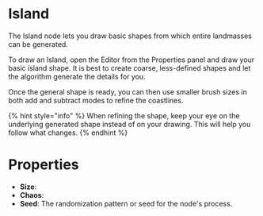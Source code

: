 # Island



The Island node lets you draw basic shapes from which entire landmasses can be generated.

To draw an Island, open the Editor from the Properties panel and draw your basic island shape. It is best to create coarse, less-defined shapes and let the algorithm generate the details for you.

Once the general shape is ready, you can then use smaller brush sizes in both add and subtract modes to refine the coastlines.

{% hint style="info" %}
When refining the shape, keep your eye on the underlying generated shape instead of on your drawing. This will help you follow what changes.
{% endhint %}



# Properties

- **Size**: 
- **Chaos**: 
- **Seed**: The randomization pattern or seed for the node's process.




